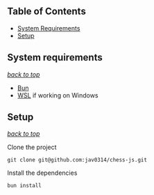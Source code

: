 ## Table of Contents
- [System Requirements](#system-requirements)
- [Setup](#setup)

## System requirements
_[back to top](#table-of-contents)_

- [Bun](https://bun.sh/docs)
- [WSL](https://learn.microsoft.com/en-us/windows/wsl/install) if working on Windows

## Setup
_[back to top](#table-of-contents)_

Clone the project

`git clone git@github.com:jav0314/chess-js.git`

Install the dependencies

`bun install`